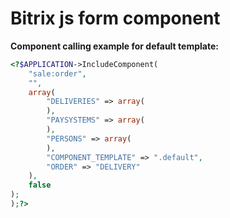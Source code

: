# Bitrix js form component

__Component calling example for default template:__
```php
<?$APPLICATION->IncludeComponent(
	"sale:order",
	"",
	array(
		"DELIVERIES" => array(
		),
		"PAYSYSTEMS" => array(
		),
		"PERSONS" => array(
		),
		"COMPONENT_TEMPLATE" => ".default",
		"ORDER" => "DELIVERY"
	),
	false
);
);?>


```
